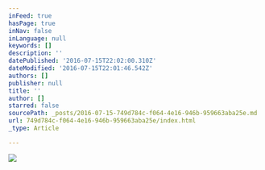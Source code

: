 ```yaml
---
inFeed: true
hasPage: true
inNav: false
inLanguage: null
keywords: []
description: ''
datePublished: '2016-07-15T22:02:00.310Z'
dateModified: '2016-07-15T22:01:46.542Z'
authors: []
publisher: null
title: ''
author: []
starred: false
sourcePath: _posts/2016-07-15-749d784c-f064-4e16-946b-959663aba25e.md
url: 749d784c-f064-4e16-946b-959663aba25e/index.html
_type: Article

---
```

![](https://the-grid-user-content.s3-us-west-2.amazonaws.com/be7b69b1-ef9c-4832-bac9-707771770e1a.jpg)